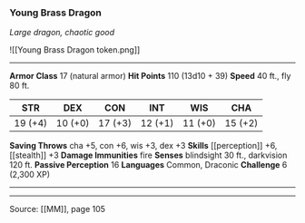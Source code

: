 ### Young Brass Dragon
_Large dragon, chaotic good_

![[Young Brass Dragon token.png]]




---

**Armor Class** 17 (natural armor)
**Hit Points** 110 (13d10 + 39)
**Speed** 40 ft., fly 80 ft.

| STR     | DEX     | CON     | INT     | WIS     | CHA     |
|---------|---------|---------|---------|---------|---------|
| 19 (+4) | 10 (+0) | 17 (+3) | 12 (+1) | 11 (+0) | 15 (+2) |

**Saving Throws** cha +5, con +6, wis +3, dex +3
**Skills** [[perception]] +6, [[stealth]] +3
**Damage Immunities** fire
**Senses** blindsight 30 ft., darkvision 120 ft.
**Passive Perception** 16
**Languages** Common, Draconic
**Challenge** 6 (2,300 XP)

---


---

Source: [[MM]], page 105